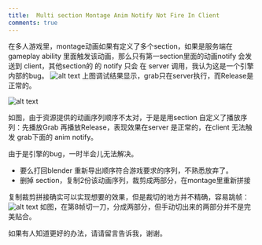 ```yaml
---
title:  Multi section Montage Anim Notify Not Fire In Client
comments: true
---
```



在多人游戏里，montage动画如果有定义了多个section，如果是服务端在gameplay ability 里面触发该动画，那么只有第一section里面的动画notify 会发送到 client，其他section的 的 notify 只会 在 server 调用，我认为这是一个引擎内部的bug。
![alt text](../../assets/images/MontageSection_image-2.webp)
上图调试结果显示，grab只在server执行，而Release是正常的。

![alt text](../../assets/images/MontageSection_image.webp)

如图，由于资源提供的动画序列顺序不太对，于是是用section 自定义了播放序列：先播放Grab 再播放Release，表现效果在server 是正常的，在client 无法触发 grab下面的 anim notify。

 由于是引擎的bug，一时半会儿无法解决。
 - 要么打回blender 重新导出顺序符合游戏要求的序列，不熟悉放弃了。
 - 删掉 section，复制2份该动画序列，裁剪成两部分，在montage里重新拼接

 复制裁剪拼接确实可以实现想要的效果，但是裁切的地方并不精确，容易跳帧：
 ![alt text](../../assets/images/MontageSection_image-1.webp)
 如图，在第8帧切一刀，分成两部分，但手动切出来的两部分并不是完美贴合。

 如果有人知道更好的办法，请请留言告诉我，谢谢。
 
